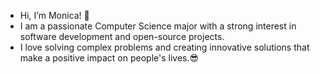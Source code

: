 -  Hi, I’m Monica! 👋
-  I am a passionate Computer Science major with a strong interest in software development and open-source projects.
- I love solving complex problems and creating innovative solutions that make a positive impact on people's lives.😎


<!---
Monica12014/Monica12014 is a ✨ special ✨ repository because its `README.md` (this file) appears on your GitHub profile.
You can click the Preview link to take a look at your changes.
--->
